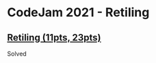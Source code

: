 # CodeJam 2021 - Retiling

## [Retiling (11pts, 23pts)](https://codingcompetitions.withgoogle.com/codejam/round/0000000000435915/00000000007dc2de)

Solved

